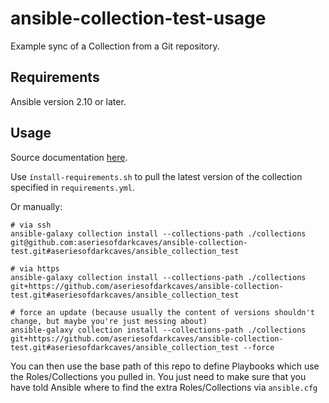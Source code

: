 # ansible-collection-test-usage
Example sync of a Collection from a Git repository.

## Requirements
Ansible version 2.10 or later.

## Usage
Source documentation [here](https://docs.ansible.com/ansible/latest/user_guide/collections_using.html#installing-a-collection-from-a-git-repository).

Use `ínstall-requirements.sh` to pull the latest version of the collection specified in `requirements.yml`.

Or manually:
```shell
# via ssh
ansible-galaxy collection install --collections-path ./collections git@github.com:aseriesofdarkcaves/ansible-collection-test.git#aseriesofdarkcaves/ansible_collection_test

# via https
ansible-galaxy collection install --collections-path ./collections git+https://github.com/aseriesofdarkcaves/ansible-collection-test.git#aseriesofdarkcaves/ansible_collection_test

# force an update (because usually the content of versions shouldn't change, but maybe you're just messing about)
ansible-galaxy collection install --collections-path ./collections git+https://github.com/aseriesofdarkcaves/ansible-collection-test.git#aseriesofdarkcaves/ansible_collection_test --force
```

You can then use the base path of this repo to define Playbooks which use the Roles/Collections you pulled in.
You just need to make sure that you have told Ansible where to find the extra Roles/Collections via `ansible.cfg`
